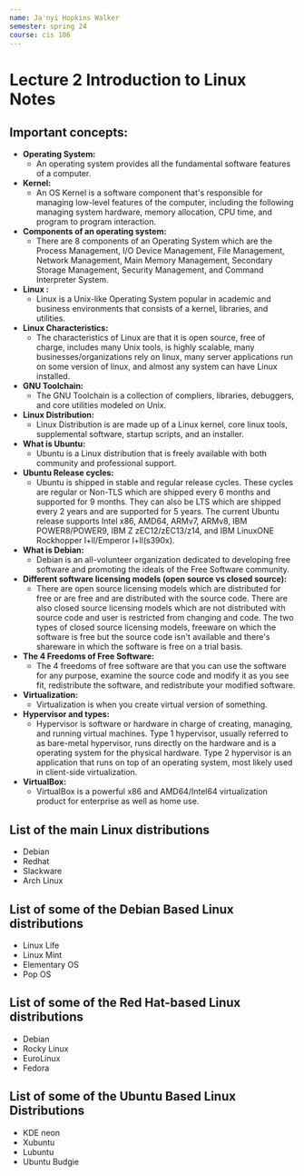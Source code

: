 ```yaml
---
name: Ja'nyi Hopkins Walker
semester: spring 24
course: cis 106
---
```


# Lecture 2 Introduction to Linux Notes

## Important concepts:

* **Operating System:**
  * An operating system provides all the fundamental software features of a computer.
* **Kernel:**
  * An OS Kernel is a software component that's responsible for managing low-level features of the computer, including the following managing system hardware, memory allocation, CPU time, and program to program interaction.
* **Components of an operating system:**
  * There are 8 components of an Operating System which are the Process Management, I/O Device Management, File Management, Network Management, Main Memory Management, Secondary Storage Management, Security Management, and Command Interpreter System.
* **Linux :**
  * Linux is a Unix-like Operating System popular in academic and business environments that consists of a kernel, libraries, and utilities.
* **Linux Characteristics:**
  * The characteristics of Linux are that it is open source, free of charge, includes many Unix tools, is highly scalable, many businesses/organizations rely on linux, many server applications run on some version of linux, and almost any system can have Linux installed.
* **GNU Toolchain:**
  * The GNU Toolchain is a collection of compliers, libraries, debuggers, and core utilities modeled on Unix.
* **Linux Distribution:**
  * Linux Distribution is are made up of a Linux kernel, core linux tools, supplemental software, startup scripts, and an installer.
* **What is Ubuntu:**
  * Ubuntu is a Linux distribution that is freely available with both community and professional support.
* **Ubuntu Release cycles:**
  * Ubuntu is shipped in stable and regular release cycles. These cycles are regular or Non-TLS which are shipped every 6 months and supported for 9 months. They can also be LTS which are shipped every 2 years and are supported for 5 years. The current Ubuntu release supports Intel x86, AMD64, ARMv7, ARMv8, IBM POWER8/POWER9, IBM Z zEC12/zEC13/z14, and IBM LinuxONE Rockhopper l+ll/Emperor l+ll(s390x).
* **What is Debian:**
  * Debian is an all-volunteer organization dedicated to developing free software and promoting the ideals of the Free Software community.
* **Different software licensing models (open source vs closed source):**
  * There are open source licensing models which are distributed for free or are free and are distributed with the source code. There are also closed source licensing models which are not distributed with source code and user is restricted from changing and code. The two types of closed source licensing models, freeware on which the software is free but the source code isn't available and there's shareware in which the software is free on a trial basis.
* **The 4 Freedoms of Free Software:**
  * The 4 freedoms of free software are that you can use the software for any purpose, examine the source code and modify it as you see fit, redistribute the software, and redistribute your modified software.
* **Virtualization:**
  * Virtualization is when you create virtual version of something.
* **Hypervisor and types:**
  * Hypervisor is software or hardware in charge of creating, managing, and running virtual machines. Type 1 hypervisor, usually referred to as bare-metal hypervisor, runs directly on the hardware and is a operating system for the physical hardware. Type 2 hypervisor is an application that runs on top of an operating system, most likely used in client-side virtualization.
* **VirtualBox:**
  * VirtualBox is a powerful x86 and AMD64/Intel64 virtualization product for enterprise as well as home use.


## List of the main Linux distributions
* Debian
* Redhat
* Slackware
* Arch Linux
## List of some of the Debian Based Linux distributions
* Linux Life
* Linux Mint
* Elementary OS 
* Pop OS
## List of some of the Red Hat-based Linux distributions
* Debian
* Rocky Linux
* EuroLinux
* Fedora
## List of some of the Ubuntu Based Linux Distributions
* KDE neon
* Xubuntu
* Lubuntu
* Ubuntu Budgie